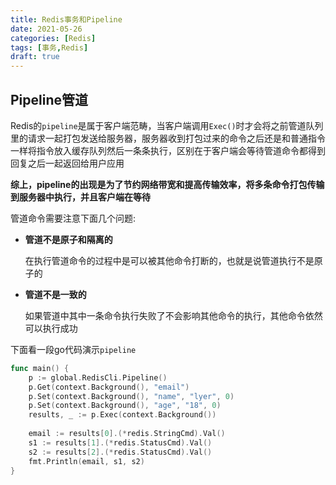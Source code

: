 ```yaml
---
title: Redis事务和Pipeline
date: 2021-05-26
categories: [Redis]
tags: [事务,Redis]
draft: true
---
```


## Pipeline管道

Redis的`pipeline`是属于客户端范畴，当客户端调用`Exec()`时才会将之前管道队列里的请求一起打包发送给服务器，服务器收到打包过来的命令之后还是和普通指令一样将指令放入缓存队列然后一条条执行，区别在于客户端会等待管道命令都得到回复之后一起返回给用户应用

**综上，pipeline的出现是为了节约网络带宽和提高传输效率，将多条命令打包传输到服务器中执行，并且客户端在等待**

管道命令需要注意下面几个问题:

- **管道不是原子和隔离的**

    在执行管道命令的过程中是可以被其他命令打断的，也就是说管道执行不是原子的

- **管道不是一致的**

    如果管道中其中一条命令执行失败了不会影响其他命令的执行，其他命令依然可以执行成功

下面看一段go代码演示`pipeline`

```go
func main() {
	p := global.RedisCli.Pipeline()
	p.Get(context.Background(), "email")
	p.Set(context.Background(), "name", "lyer", 0)
	p.Set(context.Background(), "age", "18", 0)
	results, _ := p.Exec(context.Background())
    
	email := results[0].(*redis.StringCmd).Val()
	s1 := results[1].(*redis.StatusCmd).Val()
	s2 := results[2].(*redis.StatusCmd).Val()
	fmt.Println(email, s1, s2)
}
```

​    



